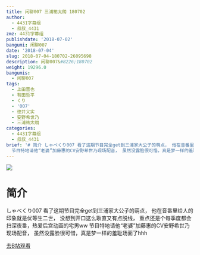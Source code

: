 ```yaml
---
title: 闲聊007 三浦祐太朗 180702
author:
  - 4431字幕组
  - 叔叔_4431
zmz: 4431字幕组
publishdate: '2018-07-02'
bangumi: 闲聊007
date: '2018-07-04'
slug: 2018-07-04-180702-26095698
description: 闲聊007&#8226;180702
weight: 19296.0
bangumis:
  - 闲聊007
tags:
  - 上田晋也
  - 有田哲平
  - くり
  - '007'
  - 德井义实
  - 安野希世乃
  - 三浦祐太朗
categories:
  - 4431字幕组
  - 叔叔_4431
brief: '# 简介 しゃべくり007 看了这期节目完全get到三浦家大公子的萌点， 他在音番里给人的印象就是优等生二世， 没想到开口这么耿直又有点脱线， 重点还是个每季度都会扫深夜番，热爱后宫动画的宅男ww
  节目特地请他“老婆”加藤惠的CV安野希世乃现场配音， 虽然没露脸很可惜，真是梦一样的羞耻场面了hhh'
---
```

![](https://i.imgur.com/vW0plDi.jpg)
# 简介  
しゃべくり007
看了这期节目完全get到三浦家大公子的萌点，
他在音番里给人的印象就是优等生二世，
没想到开口这么耿直又有点脱线，
重点还是个每季度都会扫深夜番，热爱后宫动画的宅男ww
节目特地请他“老婆”加藤惠的CV安野希世乃现场配音，
虽然没露脸很可惜，真是梦一样的羞耻场面了hhh  

[去B站观看](https://www.bilibili.com/video/av26095698/)
 
